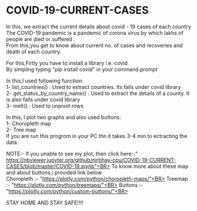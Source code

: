 # COVID-19-CURRENT-CASES
In this, we extract the current details about covid - 19 cases of each country<BR>
The COVID-19 pandemic is a pandemic of corona virus by which lakhs of people are died or suffered .<BR>
From this,you get to know about current no. of cases and recoveries and death of each country.<BR>

For this,Firtly you have to install a library i.e. covid<BR>
By simpling typing "pip install covid" in your command prompt<BR>

In this,I used following function:<BR>
1- list_countries()                : Used to extract countries. Its falls under covid library <BR>
2- get_status_by_country_name()    : Used to extract the details of a county. It is also falls under covid library<BR>
3- melt()                          : Used to unpivot rows<BR>

In this, I plot two graphs and also used buttons:<BR>
1- Choropleth map <BR>
2- Tree map<BR>
If you are run this progrom in your PC thn it takes 3-4 min to ectracting the data.<BR>       

NOTE:- If you unable to see my plot, then click here:-" https://nbviewer.jupyter.org/github/nirbhay-cpu/COVID-19-CURRENT-CASES/blob/master/COVID-19.ipynb"<BR> 
To know more about these map and about buttons,i provided link below<BR>
        Choropleth :- "https://plotly.com/python/choropleth-maps/"<BR>
        Treemap    :- "https://plotly.com/python/treemaps/"<BR>
        Buttons    :- "https://plotly.com/python/custom-buttons/"<BR>
       


STAY HOME AND STAY SAFE!!!!
